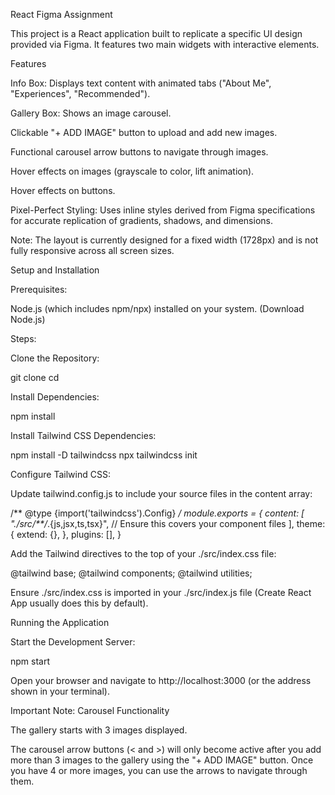 React Figma Assignment

This project is a React application built to replicate a specific UI design provided via Figma. It features two main widgets with interactive elements.

Features

Info Box: Displays text content with animated tabs ("About Me", "Experiences", "Recommended").

Gallery Box: Shows an image carousel.

Clickable "+ ADD IMAGE" button to upload and add new images.

Functional carousel arrow buttons to navigate through images.

Hover effects on images (grayscale to color, lift animation).

Hover effects on buttons.

Pixel-Perfect Styling: Uses inline styles derived from Figma specifications for accurate replication of gradients, shadows, and dimensions.

Note: The layout is currently designed for a fixed width (1728px) and is not fully responsive across all screen sizes.

Setup and Installation

Prerequisites:

Node.js (which includes npm/npx) installed on your system. (Download Node.js)

Steps:

Clone the Repository:

git clone <your-repository-url>
cd <your-repository-name>


Install Dependencies:

npm install


Install Tailwind CSS Dependencies:

npm install -D tailwindcss
npx tailwindcss init


Configure Tailwind CSS:

Update tailwind.config.js to include your source files in the content array:

/** @type {import('tailwindcss').Config} */
module.exports = {
  content: [
    "./src/**/*.{js,jsx,ts,tsx}", // Ensure this covers your component files
  ],
  theme: {
    extend: {},
  },
  plugins: [],
}


Add the Tailwind directives to the top of your ./src/index.css file:

@tailwind base;
@tailwind components;
@tailwind utilities;


Ensure ./src/index.css is imported in your ./src/index.js file (Create React App usually does this by default).

Running the Application

Start the Development Server:

npm start


Open your browser and navigate to http://localhost:3000 (or the address shown in your terminal).

Important Note: Carousel Functionality

The gallery starts with 3 images displayed.

The carousel arrow buttons (< and >) will only become active after you add more than 3 images to the gallery using the "+ ADD IMAGE" button. Once you have 4 or more images, you can use the arrows to navigate through them.
